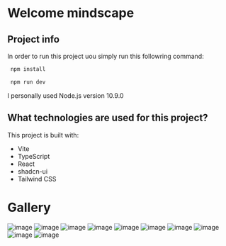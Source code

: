 # Welcome mindscape

## Project info
 In order to run this project uou simply run this followring command:
 
 
```bash
 npm install

```
```bash
 npm run dev
```
I personally used Node.js version 10.9.0

## What technologies are used for this project?

This project is built with:

- Vite
- TypeScript
- React
- shadcn-ui
- Tailwind CSS

# Gallery
![image](https://github.com/user-attachments/assets/ae38c99b-a37c-4586-97bc-a18fcdb78053)
![image](https://github.com/user-attachments/assets/bac1a5b8-245b-4c2c-a99d-40d828d2004c)
![image](https://github.com/user-attachments/assets/7eaebb46-94e4-4bb3-b9b7-2ed58eeeef6e)
![image](https://github.com/user-attachments/assets/70c2f094-98de-45c4-8035-e7d301bdcab4)
![image](https://github.com/user-attachments/assets/646d97eb-bd46-4ffe-acd6-277784145c46)
![image](https://github.com/user-attachments/assets/52817a20-07d4-4bcf-9e34-907f4d856e34)
![image](https://github.com/user-attachments/assets/5aa1aee8-abb6-44e7-93aa-58ff668453f6)
![image](https://github.com/user-attachments/assets/f9acd2ef-7503-4c00-9ac9-e8730c6ac97e)
![image](https://github.com/user-attachments/assets/d5252682-3d38-440b-b757-e45d31ddca32)
![image](https://github.com/user-attachments/assets/3e345abf-440f-41ad-a0a9-d3f426debfab)
